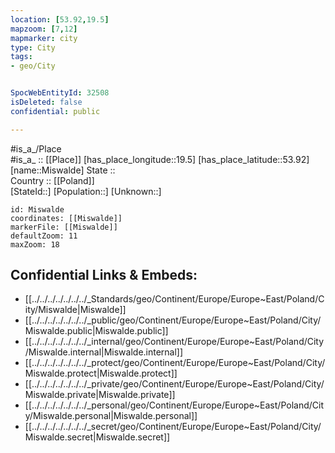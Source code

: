 ```yaml
---
location: [53.92,19.5] 
mapzoom: [7,12] 
mapmarker: city 
type: City
tags:
- geo/City


SpocWebEntityId: 32508
isDeleted: false
confidential: public

---
```

#is_a_/Place  
#is_a_ :: [[Place]] 
[has_place_longitude::19.5] 
[has_place_latitude::53.92] 
[name::Miswalde] 
State ::  
Country :: [[Poland]]  
[StateId::] 
[Population::] 
[Unknown::] 


```leaflet
id: Miswalde
coordinates: [[Miswalde]] 
markerFile: [[Miswalde]] 
defaultZoom: 11 
maxZoom: 18
```


## Confidential Links & Embeds: 
- [[../../../../../../../_Standards/geo/Continent/Europe/Europe~East/Poland/City/Miswalde|Miswalde]] 
- [[../../../../../../../_public/geo/Continent/Europe/Europe~East/Poland/City/Miswalde.public|Miswalde.public]] 
- [[../../../../../../../_internal/geo/Continent/Europe/Europe~East/Poland/City/Miswalde.internal|Miswalde.internal]] 
- [[../../../../../../../_protect/geo/Continent/Europe/Europe~East/Poland/City/Miswalde.protect|Miswalde.protect]] 
- [[../../../../../../../_private/geo/Continent/Europe/Europe~East/Poland/City/Miswalde.private|Miswalde.private]] 
- [[../../../../../../../_personal/geo/Continent/Europe/Europe~East/Poland/City/Miswalde.personal|Miswalde.personal]] 
- [[../../../../../../../_secret/geo/Continent/Europe/Europe~East/Poland/City/Miswalde.secret|Miswalde.secret]] 
